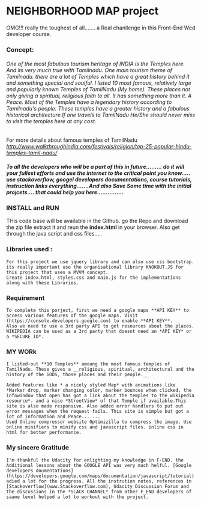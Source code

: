 # NEIGHBORHOOD MAP project

OMG!!! really the toughest of all....... a Real chanllenge in this Front-End Wed developer course.


### Concept:

######    One of the most fabulous tourism heritage of INDIA is the Temples here. And its very much true with Tamilnadu. One main tourism theme of Tamilnadu. there are a lot of Temples which have a great history behind it and something special and soulful. I listed 10 most famous, relatively large and popularly known Temples of TamilNadu (My home). These places not only giving a spiritual, religious faith to all. It has something more than it. A Peace. Most of the Temples have a legendary history according to Tamilnadu's people. These temples have a greater history and a fabulous historical architecture.If one travels to TamilNadu He/She should never miss to visit the temples here at any cost.

For more details about famous temples of TamilNadu
*http://www.walkthroughindia.com/festivals/religion/top-25-popular-hindu-temples-tamil-nadu/*


##### To all the developers who will be a part of this in future......... do it will your fullest efforts and use the internet to the critical point you know..... use stackoverflow, googel developers documentations, course tutorials, instruction links everything.......And also Save Some time with the initial projcets.... that could help you here...............


### INSTALL and RUN

  THis code base will be available in the Github. go the Repo and download the zip file extract it and reun the **index.html** in your browser. Also get through the java script and css files.....


### Libraries used :

    For this project we use jquery library and can also use css bootstrap. its really important use the organisational library KNOKOUT.JS for this project that uses a MVVM concept.
    Create index.html, styles.css and main.js for the implementations along with these Libraries.

### Requirement

    To complete this porject, first we need a google maps **API KEY** to access various features of the google maps. Visit (https://console.developers.google.com) to enable **API KEY**.
    Also we need to use a 3rd party API to get resources about the places.
    WIKIPEDIA can be used as a 3rd party that doesnt need an *API KEY* or a *SECURE ID*.


### MY WORk

    I listed-out **10 Temples** amoung the most famous temples of TamilNadu. These gives a __religious, spiritual, architectural and the history of the GODS, those places and their people.__

    Added features like * a nicely styled Map* with animations like *Marker drop, marker changing color, marker bounces when clicked, the infowindow that open has got a link about the temples to the wikipedia resource*. and a nice *StreetView* of that Temple if available.This site is also made responsive. Also added error handlers to put out error messages when the request fails. This site is simple but got a lot of information and Peace.......
    Used Online compressor website Optimizilla to compress the image. Use online minifiers to minify css and javascript files. inline css in html for better performance.


### My sincere Gratitude

    I'm thankful the Udacity for enlighting my knowledge in F-END. the Additional lessons about the GOOGLE API was very much helful. [Google developers doumentations](https://developers.google.com/maps/documentation/javascript/tutorial) adied a lot for the progress. All the instrution notes, references in [Stackoverflow](www.Stackoverflow.com), Udacity Discussion Forum and the discussions in the *SLACK CHANNEL* from other F_END developers of saame level helped a lot to workout with the project.
